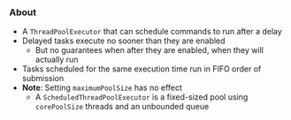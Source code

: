 ### About
* A `ThreadPoolExecutor` that can schedule commands to run after a delay 
* Delayed tasks execute no sooner than they are enabled
	* But no guarantees when after they are enabled, when they will actually run
* Tasks scheduled for the same execution time run in FIFO order of submission
* **Note**: Setting `maximumPoolSize` has no effect
	* A `ScheduledThreadPoolExecutor` is a fixed-sized pool using `corePoolSize` threads and an unbounded queue
